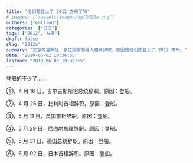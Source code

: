 ```yaml
---
title: "他们都登上了 2012 方舟了吗"
# images: ["/assets/images/og/2012a.png"]
authors: ["eallion"]
categories: ["日志"]
tags: ["2012","方舟"]
draft: false
slug: "2012a"
summary: "文章内容概括：多位国家领导人相继辞职，原因是他们都登上了 2012 方舟。"
date: "2010-06-02 19:36:55"
lastmod: "2010-06-02 19:36:55"
---
```


登船的不少了……

①，4 月 16 日，吉尔吉斯斯坦总统辞职。原因：登船。

②，4 月 26 日，比利时首相辞职。原因：登船。

③，5 月 11 日，英国首相辞职。原因：登船。

④，5 月 29 日，尼泊尔总理辞职。原因：登船。

⑤，5 月 31 日，德国总统辞职。原因：登船。

⑥，6 月 02 日，日本首相辞职。原因：登船。
